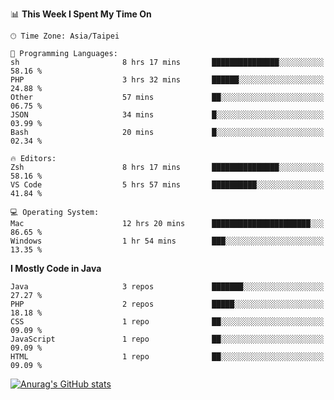 <!--
<table>
  <tr>
    <td>
      <img src="./devcard.svg" alt="A dev card" width="400" hight="100%">
    </td>
    <td>
      <p>### Hi there 👋</p>
      <p>**treevel/treevel** is a ✨ _special_ ✨ repository because its `README.md` (this file) appears on your GitHub profile.</p>
      <p>Here are some ideas to get you started:</p>
      <p>- 🔭 I’m currently working on ...</p>
      <p>- 🌱 I’m currently learning ...</p>
      <p>- 👯 I’m looking to collaborate on ...</p>
      <p>- 🤔 I’m looking for help with ...</p>
      <p>- 💬 Ask me about ...</p>
      <p>- 📫 How to reach me: ...</p>
      <p>- 😄 Pronouns: ...</p>
      <p>- ⚡ Fun fact: ...</p>
    </td>
  </tr>
</table>
-->

<!--START_SECTION:waka-->
📊 **This Week I Spent My Time On** 

```text
🕑︎ Time Zone: Asia/Taipei

💬 Programming Languages: 
sh                       8 hrs 17 mins       ███████████████░░░░░░░░░░   58.16 % 
PHP                      3 hrs 32 mins       ██████░░░░░░░░░░░░░░░░░░░   24.88 % 
Other                    57 mins             ██░░░░░░░░░░░░░░░░░░░░░░░   06.75 % 
JSON                     34 mins             █░░░░░░░░░░░░░░░░░░░░░░░░   03.99 % 
Bash                     20 mins             █░░░░░░░░░░░░░░░░░░░░░░░░   02.34 % 

🔥 Editors: 
Zsh                      8 hrs 17 mins       ███████████████░░░░░░░░░░   58.16 % 
VS Code                  5 hrs 57 mins       ██████████░░░░░░░░░░░░░░░   41.84 % 

💻 Operating System: 
Mac                      12 hrs 20 mins      ██████████████████████░░░   86.65 % 
Windows                  1 hr 54 mins        ███░░░░░░░░░░░░░░░░░░░░░░   13.35 % 
```

**I Mostly Code in Java** 

```text
Java                     3 repos             ███████░░░░░░░░░░░░░░░░░░   27.27 % 
PHP                      2 repos             █████░░░░░░░░░░░░░░░░░░░░   18.18 % 
CSS                      1 repo              ██░░░░░░░░░░░░░░░░░░░░░░░   09.09 % 
JavaScript               1 repo              ██░░░░░░░░░░░░░░░░░░░░░░░   09.09 % 
HTML                     1 repo              ██░░░░░░░░░░░░░░░░░░░░░░░   09.09 % 
```




<!--END_SECTION:waka-->

<!-- GitHub Stats Card-->
[![Anurag's GitHub stats](https://github-readme-stats.vercel.app/api?username=treevel&show_icons=true&theme=monokai&count_private=true)](https://github.com/anuraghazra/github-readme-stats)

